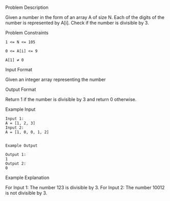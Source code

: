Problem Description

Given a number in the form of an array A of size N. Each of the digits of the number is represented by A[i]. Check if the number is divisible by 3.


Problem Constraints

    1 <= N <= 105
    
    0 <= A[i] <= 9
    
    A[1] ≠ 0



Input Format

Given an integer array representing the number



Output Format

Return 1 if the number is divisible by 3 and return 0 otherwise.



Example Input

    Input 1:
    A = [1, 2, 3]
    Input 2:
    A = [1, 0, 0, 1, 2]
    
    
    Example Output
    
    Output 1:
    1
    Output 2:
    0


Example Explanation

For Input 1:
The number 123 is divisible by 3.
For Input 2:
The number 10012 is not divisible by 3.